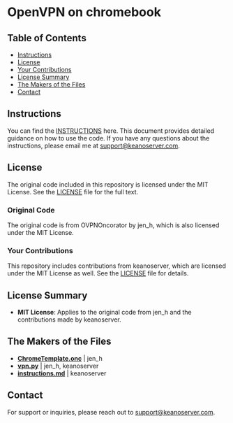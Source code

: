 # OpenVPN on chromebook

## Table of Contents
- [Instructions](#instructions)
- [License](#license)
- [Your Contributions](#your-contributions)
- [License Summary](#license-summary)
- [The Makers of the Files](#the-makers-of-the-files)
- [Contact](#contact)

## Instructions

You can find the [INSTRUCTIONS](INSTRUCTIONS) here. This document provides detailed guidance on how to use the code. If you have any questions about the instructions, please email me at [support@keanoserver.com](mailto:support@keanoserver.com).

## License

The original code included in this repository is licensed under the MIT License. See the [LICENSE](LICENSE) file for the full text.

### Original Code

The original code is from OVPNOncorator by jen_h, which is also licensed under the MIT License.

### Your Contributions

This repository includes contributions from keanoserver, which are licensed under the MIT License as well. See the [LICENSE](LICENSE) file for details.

## License Summary

- **MIT License**: Applies to the original code from jen_h and the contributions made by keanoserver.

## The Makers of the Files

- **[ChromeTemplate.onc](ChromeTemplate.onc)** | jen_h
- **[vpn.py](vpn.py)** | jen_h, keanoserver
- **[instructions.md](instructions.md)** | keanoserver

## Contact

For support or inquiries, please reach out to [support@keanoserver.com](mailto:support@keanoserver.com).
